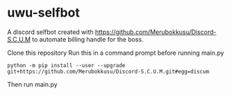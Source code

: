 # uwu-selfbot
A discord selfbot created with https://github.com/Merubokkusu/Discord-S.C.U.M to automate billing handle for the boss.

Clone this repository
Run this in a command prompt before running main.py
```
python -m pip install --user --upgrade git+https://github.com/Merubokkusu/Discord-S.C.U.M.git#egg=discum
```
Then run main.py
